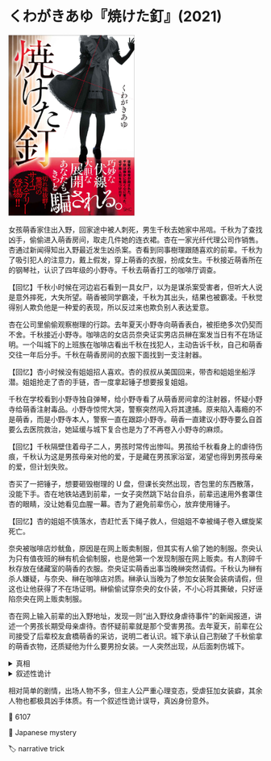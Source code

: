 # くわがきあゆ『焼けた釘』(2021)

<img src=images/2021_cover.jpg width=250/>

女孩萌香家住出入野，回家途中被人刺死，男生千秋去她家中吊唁。千秋为了查找凶手，偷偷进入萌香房间，取走几件她的连衣裙。杏在一家光纤代理公司作销售。杏通过新闻得知出入野最近发生凶杀案。杏看到同事樹理跟随喜欢的前辈。千秋为了吸引犯人的注意力，戴上假发，穿上萌香的衣服，扮成女生。千秋接近萌香所在的钢琴社，认识了四年级的小野寺。千秋去萌香打工的咖啡厅调查。

【回忆】千秋小时候在河边岩石看到一具女尸，以为是谋杀案受害者，但听大人说是意外摔死，大失所望。萌香被同学霸凌，千秋为其出头，结果也被霸凌。千秋觉得别人欺负他是一种爱的表现，所以反过来也欺负别人表达爱意。

杏在公司里偷偷观察樹理的行踪。去年夏天小野寺向萌香表白，被拒绝多次仍契而不舍。千秋接近小野寺。咖啡店的女店员奈央证实男店员榊在案发当日有不在场证明。一个叫城下的上班族在咖啡店看出千秋在找犯人，主动告诉千秋，自己和萌香交往一年后分手。千秋在萌香房间的衣服下面找到一支注射器。

【回忆】杏小时候没有姐姐招人喜欢。杏的叔叔从美国回来，带杏和姐姐坐船浮潜。姐姐抢走了杏的手链，杏一度拿起锤子想要报复姐姐。

千秋在学校看到小野寺独自弹琴，给小野寺看了从萌香房间拿的注射器，怀疑小野寺给萌香注射毒品。小野寺惊愕大哭，警察突然闯入将其逮捕。原来陷入毒瘾的不是萌香，而是小野寺本人，警察一直在跟踪小野寺。萌香一直建议小野寺要么自首要么去医院救治，她延缓与城下复合也是为了不再卷入小野寺的麻烦。

【回忆】千秋隔壁住着母子二人，男孩时常传出惨叫。男孩给千秋看身上的虐待伤痕，千秋认为这是男孩母亲对他的爱，于是藏在男孩家浴室，渴望也得到男孩母亲的爱，但计划失败。

杏买了一把锤子，想要砸毁樹理的 U 盘，但课长突然出现，杏包里的东西散落，没能下手。杏在地铁站遇到前辈，一女子突然跳下站台自杀，前辈迅速用外套罩住杏的眼睛，没让她看见血腥一幕。杏为了避免前辈伤心，放弃使用锤子。

【回忆】杏的姐姐不慎落水，杏赶忙丢下绳子救人，但姐姐不幸被绳子卷入螺旋桨死亡。

奈央被咖啡店炒鱿鱼，原因是在网上贩卖制服，但其实有人偷了她的制服。奈央认为只有值夜班的榊有机会偷制服，也是他第一个发现制服在网上贩卖。有人割碎千秋存放在储藏室的萌香的衣服。奈央证实萌香出事当晚榊突然请假。千秋认为榊有杀人嫌疑，与奈央、榊在咖啡店对质。榊承认当晚为了参加女装聚会装病请假，但这也让他获得了不在场证明。榊偷偷试穿奈央的女仆装，不小心将其撕破，只好诬陷奈央在网上贩卖制服。

杏在网上输入前辈的出入野地址，发现一则“出入野纹身虐待事件”的新闻报道，讲述一个男孩长期受母亲虐待。杏怀疑前辈就是那个受害男孩。去年夏天，前辈在公司接受了后辈校友倉橋萌香的采访，说明二者认识。城下承认自己割破了千秋偷拿的萌香衣物，还质疑他为什么要男扮女装。一人突然出现，从后面刺伤城下。

<details><summary>真相</summary>
中沢樹理有一个青梅竹马叫北見。一日北見哮喘发作，装药的包忘在公园椅子上，樹理回去拿，发现包不见，北見死亡。樹理听到一对男女关于偷包的对话，但没能及时追上。后来萌香来公司采访前辈千秋，樹理认出她就是偷包女子，故而将其刺死。其实萌香没有偷包，当晚城下喝醉酒拿了椅子上的包当足球踢，不小心将包踢到池塘边，二人为此吵架分手。另外有人捡到了包，偷走里面的之前物品，然后将包丢到树丛里，被清洁工捡到。

结尾城下拔出脖子上的刀，刺中樹理，二人同归于尽。千秋与杏交往，最后杀死杏。
</details>

<details><summary>叙述性诡计</summary>
杏爱上职场前辈，但怀疑他和樹理在一起，所以一度放弃。杏查出前辈认识倉橋萌香，还查出他在童年时期遭受虐待，怀疑他就是杀死萌香的凶手。
<ul>
<li>表面上看似：前辈=千秋隔壁受虐待的男孩。</li>
<li>其实：前辈=千秋，隔壁家男孩另有其人（未出场）。</li>
</ul>
</details>

相对简单的剧情，出场人物不多，但主人公严重心理变态，受虐狂加女装癖，其余人物也都极具凶手体质。有一个叙述性诡计误导，真凶身份意外。

:link: 6107

:file_folder: Japanese mystery

:label: narrative trick
